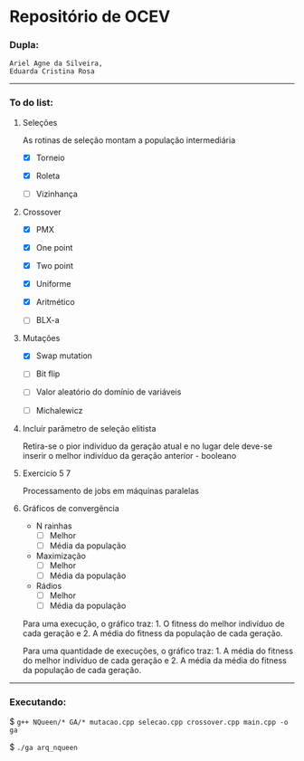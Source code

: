 # Repositório de OCEV 

### Dupla:
    Ariel Agne da Silveira,
    Eduarda Cristina Rosa

---

### To do list:
   
1. Seleções 
      
      As rotinas de seleção montam a população intermediária

      - [X] Torneio

      - [X] Roleta

      - [ ] Vizinhança


2. Crossover 

    - [X] PMX

    - [X] One point

    - [X] Two point
    
    - [X] Uniforme 
    
    - [X] Aritmético
    
    - [ ] BLX-a


3. Mutações 
    - [X] Swap mutation

    - [ ] Bit flip

    - [ ] Valor aleatório do domínio de variáveis

    - [ ] Michalewicz


4.  Incluir parâmetro de seleção elitista 

    Retira-se o pior individuo da geração atual e no lugar dele deve-se inserir o melhor indivíduo da geração anterior - booleano


5. Exercicío 5 7
    
    Processamento de jobs em máquinas paralelas


6. Gráficos de convergência 

    * N rainhas
        - [ ] Melhor
        - [ ] Média da população
 
    * Maximização
        - [ ] Melhor
        - [ ] Média da população

    * Rádios
        - [ ] Melhor
        - [ ] Média da população
        
    Para uma execução, o gráfico traz:
        1. O fitness do melhor indivíduo de cada geração e 
        2. A média do fitness da população de cada geração.

    Para uma quantidade de execuções, o gráfico traz:
        1. A média do fitness do melhor indivíduo de cada geração e 
        2. A média da média do fitness da população de cada geração.

---

### Executando:

$ `g++ NQueen/* GA/* mutacao.cpp selecao.cpp crossover.cpp main.cpp -o ga`

$ `./ga arq_nqueen`